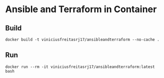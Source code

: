 # Ansible and Terraform in Container

## Build

`docker build -t viniciusfreitasrj17/ansibleandterraform --no-cache .`

## Run

`docker run --rm -it viniciusfreitasrj17/ansibleandterraform:latest bash`

